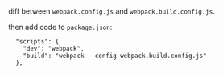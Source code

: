 
### 

diff between `webpack.config.js` and `webpack.build.config.js`.

then add code to `package.json`:

```
  "scripts": {
    "dev": "webpack",
    "build": "webpack --config webpack.build.config.js"
  },
```

